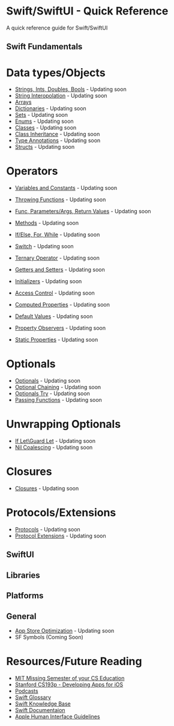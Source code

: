 # Swift/SwiftUI - Quick Reference
A quick reference guide for Swift/SwiftUI

## Swift Fundamentals
# Data types/Objects
* [Strings, Ints, Doubles, Bools](https://github.com/MikeN300/Swift-SwiftUI-Starter-Kit/blob/main/Swift/Basics/Strings-Ints-Bools/README.md) - Updating soon
* [String Interopolation](https://github.com/MikeN300/Swift-SwiftUI-Starter-Kit/blob/main/Swift/Basics/String-Interpolation/README.md) - Updating soon
* [Arrays](https://github.com/MikeN300/Swift-SwiftUI-Starter-Kit/blob/main/Swift/Basics/Arrays/README.md)
* [Dictionaries](https://github.com/MikeN300/Swift-SwiftUI-Starter-Kit/blob/main/Swift/Basics/Dictionaries/README.md) - Updating soon
* [Sets](https://github.com/MikeN300/Swift-SwiftUI-Starter-Kit/blob/main/Swift/Basics/Sets/README.md) - Updating soon
* [Enums](https://github.com/MikeN300/Swift-SwiftUI-Starter-Kit/blob/main/Swift/Basics/Enums/README.md) - Updating soon
* [Classes](https://github.com/MikeN300/Swift-SwiftUI-Starter-Kit/blob/main/Swift/Basics/Classes/README.md) - Updating soon
* [Class Inheritance](https://github.com/MikeN300/Swift-SwiftUI-Starter-Kit/blob/main/Swift/Basics/Class-Inheritance/README.md) - Updating soon
* [Type Annotations](https://github.com/MikeN300/Swift-SwiftUI-Starter-Kit/blob/main/Swift/Basics/Type-Annotaions/README.md) - Updating soon
* [Structs](https://github.com/MikeN300/Swift-SwiftUI-Starter-Kit/blob/main/Swift/Basics/Structs/README.md) - Updating soon


# Operators
* [Variables and Constants](https://github.com/MikeN300/Swift-SwiftUI-Starter-Kit/blob/main/Swift/Basics/Variables-and-Constants/README.md) - Updating soon
* [Throwing Functions](https://github.com/MikeN300/Swift-SwiftUI-Starter-Kit/blob/main/Swift/Basics/Throwing-Functions/README.md) - Updating soon
* [Func, Parameters/Args, Return Values](https://github.com/MikeN300/Swift-SwiftUI-Starter-Kit/blob/main/Swift/Basics/Func-Parameters-Args-Return-Values/README.md) - Updating soon
* [Methods](https://github.com/MikeN300/Swift-SwiftUI-Starter-Kit/blob/main/Swift/Basics/Methods/README.md) - Updating soon
* [If/Else, For, While](https://github.com/MikeN300/Swift-SwiftUI-Starter-Kit/blob/main/Swift/Basics/If-else-for-while/README.md) - Updating soon
* [Switch](https://github.com/MikeN300/Swift-SwiftUI-Starter-Kit/blob/main/Swift/Basics/Switch/README.md) - Updating soon
* [Ternary Operator](https://github.com/MikeN300/Swift-SwiftUI-Starter-Kit/blob/main/Swift/Basics/Ternary-Operator/README.md) - Updating soon
* [Getters and Setters](https://github.com/MikeN300/Swift-SwiftUI-Starter-Kit/blob/main/Swift/Basics/Getters-Setters/README.md) - Updating soon
* [Initializers](https://github.com/MikeN300/Swift-SwiftUI-Starter-Kit/blob/main/Swift/Basics/Initializers/README.md) - Updating soon


* [Access Control](https://github.com/MikeN300/Swift-SwiftUI-Starter-Kit/blob/main/Swift/Basics/Access-Control/README.md) - Updating soon
* [Computed Properties](https://github.com/MikeN300/Swift-SwiftUI-Starter-Kit/blob/main/Swift/Basics/Computed-Properties/README.md) - Updating soon
* [Default Values](https://github.com/MikeN300/Swift-SwiftUI-Starter-Kit/blob/main/Swift/Basics/Default-Values/README.md) - Updating soon
* [Property Observers](https://github.com/MikeN300/Swift-SwiftUI-Starter-Kit/blob/main/Swift/Basics/Property-Observers/README.md) - Updating soon
* [Static Properties](https://github.com/MikeN300/Swift-SwiftUI-Starter-Kit/blob/main/Swift/Basics/Static-Properties/README.md) - Updating soon

# Optionals
* [Optionals](https://github.com/MikeN300/Swift-SwiftUI-Starter-Kit/blob/main/Swift/Basics/Optionals/README.md) - Updating soon
* [Optional Chaining](https://github.com/MikeN300/Swift-SwiftUI-Starter-Kit/blob/main/Swift/Basics/Optional-Chaining/README.md) - Updating soon
* [Optionals Try](https://github.com/MikeN300/Swift-SwiftUI-Starter-Kit/blob/main/Swift/Basics/Optionals-Try/README.md) - Updating soon
* [Passing Functions](https://github.com/MikeN300/Swift-SwiftUI-Starter-Kit/blob/main/Swift/Basics/Passing-functions/README.md) - Updating soon
# Unwrapping Optionals
* [If Let\Guard Let](https://github.com/MikeN300/Swift-SwiftUI-Starter-Kit/blob/main/Swift/Basics/If-Let-Guard-Let/README.md) - Updating soon
* [Nil Coalescing](https://github.com/MikeN300/Swift-SwiftUI-Starter-Kit/blob/main/Swift/Basics/Nil-Coalescing/README.md) - Updating soon


# Closures
* [Closures](https://github.com/MikeN300/Swift-SwiftUI-Starter-Kit/blob/main/Swift/Basics/Closures/README.md) - Updating soon
# Protocols/Extensions
* [Protocols](https://github.com/MikeN300/Swift-SwiftUI-Starter-Kit/blob/main/Swift/Basics/Protocols/README.md) - Updating soon
* [Protocol Extensions](https://github.com/MikeN300/Swift-SwiftUI-Starter-Kit/blob/main/Swift/Basics/Protocols-Extensions/README.md) - Updating soon


## SwiftUI

## Libraries

## Platforms

## General
* [App Store Optimization](https://github.com/MikeN300/Swift-SwiftUI-Starter-Kit/blob/main/General/App-Store-Optimization/README.md) - Updating soon
* SF Symbols (Coming Soon)

# Resources/Future Reading

* [MIT Missing Semester of your CS Education](https://missing.csail.mit.edu/)
* [Stanford CS193p - Developing Apps for iOS](https://cs193p.sites.stanford.edu/)
* [Podcasts](https://github.com/rShetty/awesome-podcasts#ios)
* [Swift Glossary](https://www.hackingwithswift.com/glossary)
* [Swift Knowledge Base](https://www.hackingwithswift.com/example-code)
* [Swift Documentaion](https://docs.swift.org/swift-book/documentation/the-swift-programming-language/)
* [Apple Human Interface Guidelines](https://developer.apple.com/design/human-interface-guidelines/platforms)
